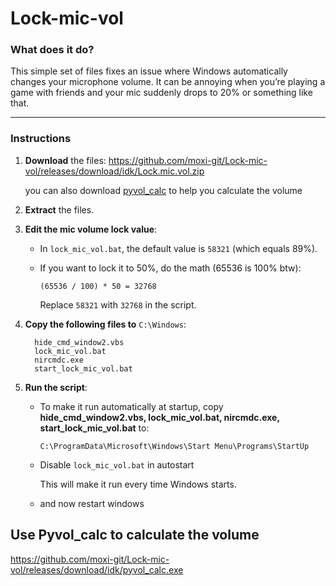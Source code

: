 # Lock-mic-vol

### What does it do?

This simple set of files fixes an issue where Windows automatically changes your microphone volume.
It can be annoying when you’re playing a game with friends and your mic suddenly drops to 20% or something like that.

---

### Instructions

1. **Download** the files: https://github.com/moxi-git/Lock-mic-vol/releases/download/idk/Lock.mic.vol.zip
   
   you can also download [pyvol_calc](https://github.com/moxi-git/Lock-mic-vol/releases/download/idk/pyvol_calc.exe) to help you calculate the volume

3. **Extract** the files.

4. **Edit the mic volume lock value**:

   * In `lock_mic_vol.bat`, the default value is `58321` (which equals 89%).
   * If you want to lock it to 50%, do the math (65536 is 100% btw):

     ```
     (65536 / 100) * 50 = 32768
     ```

     Replace `58321` with `32768` in the script.

5. **Copy the following files to** `C:\Windows`:

   ```
     hide_cmd_window2.vbs
     lock_mic_vol.bat
     nircmdc.exe
     start_lock_mic_vol.bat
   ```

6. **Run the script**:
   * To make it run automatically at startup, copy **hide_cmd_window2.vbs, lock_mic_vol.bat, nircmdc.exe, start_lock_mic_vol.bat** to:

     ```
     C:\ProgramData\Microsoft\Windows\Start Menu\Programs\StartUp
     ```
   * Disable `lock_mic_vol.bat` in autostart

     This will make it run every time Windows starts.
    * and now restart windows

## Use Pyvol_calc to calculate the volume
https://github.com/moxi-git/Lock-mic-vol/releases/download/idk/pyvol_calc.exe
